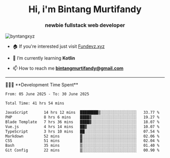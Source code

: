 <h1 align="center">Hi, i'm Bintang Murtifandy</h1>
<h3 align="center">newbie fullstack web developer</h3>

<p align="left"> <img src="https://komarev.com/ghpvc/?username=byntangxyz&label=Profile%20views&color=0e75b6&style=flat" alt="byntangxyz" /> </p>

- 🏠 If you're interested just visit [Fundevz.xyz](https://fundevz.xyz)

- 🌱 I’m currently learning **Kotlin**

- 📫 How to reach me **bintangmurtifandy@gmail.com**

<hr />
👩🏿‍💻 **Development Time Spent**
<p><!--START_SECTION:waka-->

```txt
From: 05 June 2025 - To: 30 June 2025

Total Time: 41 hrs 54 mins

JavaScript       14 hrs 12 mins  ████████▒░░░░░░░░░░░░░░░░   33.77 %
PHP              8 hrs 6 mins    ████▓░░░░░░░░░░░░░░░░░░░░   19.27 %
Blade Template   7 hrs 36 mins   ████▓░░░░░░░░░░░░░░░░░░░░   18.07 %
Vue.js           4 hrs 14 mins   ██▓░░░░░░░░░░░░░░░░░░░░░░   10.07 %
TypeScript       3 hrs 10 mins   ██░░░░░░░░░░░░░░░░░░░░░░░   07.54 %
Markdown         52 mins         ▓░░░░░░░░░░░░░░░░░░░░░░░░   02.06 %
CSS              51 mins         ▓░░░░░░░░░░░░░░░░░░░░░░░░   02.04 %
Bash             35 mins         ▒░░░░░░░░░░░░░░░░░░░░░░░░   01.40 %
Git Config       22 mins         ▒░░░░░░░░░░░░░░░░░░░░░░░░   00.90 %
```

<!--END_SECTION:waka--></p>
